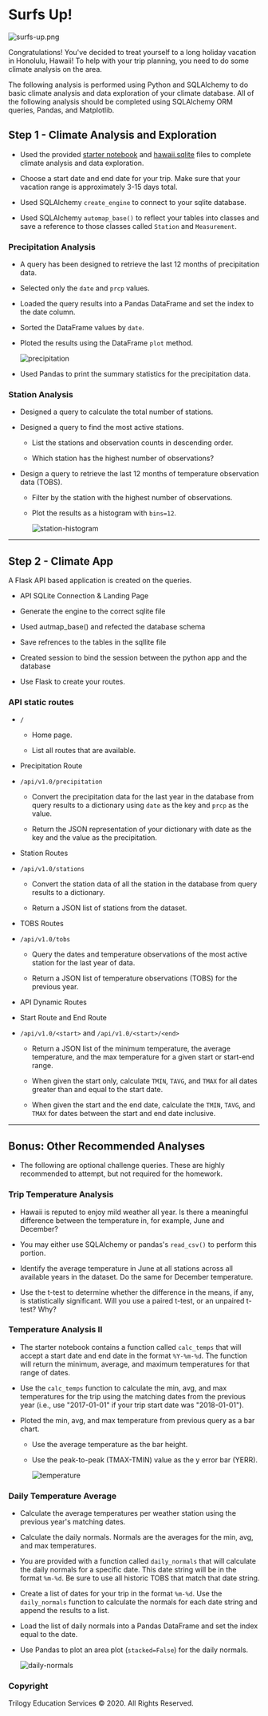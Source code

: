 # Surfs Up!

![surfs-up.png](Solution/Images/surfs-up.png)

Congratulations! You've decided to treat yourself to a long holiday vacation in Honolulu, Hawaii! To help with your trip planning, you need to do some climate analysis on the area. 

The following analysis is performed using Python and SQLAlchemy to do basic climate analysis and data exploration of your climate database. All of the following analysis should be completed using SQLAlchemy ORM queries, Pandas, and Matplotlib.

## Step 1 - Climate Analysis and Exploration

* Used the provided [starter notebook](climate_starter.ipynb) and [hawaii.sqlite](Resources/hawaii.sqlite) files to complete climate analysis and data exploration.

* Choose a start date and end date for your trip. Make sure that your vacation range is approximately 3-15 days total.

* Used SQLAlchemy `create_engine` to connect to your sqlite database.

* Used SQLAlchemy `automap_base()` to reflect your tables into classes and save a reference to those classes called `Station` and `Measurement`.

### Precipitation Analysis

* A query has been designed to retrieve the last 12 months of precipitation data.

* Selected only the `date` and `prcp` values.

* Loaded the query results into a Pandas DataFrame and set the index to the date column.

* Sorted the DataFrame values by `date`.

* Ploted the results using the DataFrame `plot` method.

  ![precipitation](Solution/Images/Last12MonthsPrecipitationChart.png)

* Used Pandas to print the summary statistics for the precipitation data.

### Station Analysis

* Designed a query to calculate the total number of stations.

* Designed a query to find the most active stations.

  * List the stations and observation counts in descending order.

  * Which station has the highest number of observations?

* Design a query to retrieve the last 12 months of temperature observation data (TOBS).

  * Filter by the station with the highest number of observations.

  * Plot the results as a histogram with `bins=12`.

    ![station-histogram](Solution/Images/TemperatureObservation.png)

- - -

## Step 2 - Climate App

A Flask API based application is created on the queries.

* API SQLite Connection & Landing Page

* Generate the engine to the correct sqlite file

* Used autmap_base() and refected the database schema

* Save refrences to the tables in the sqllite file

* Created session to bind the session between the python app and the database

* Use Flask to create your routes.

### API static routes

* `/`

  * Home page.

  * List all routes that are available.

* Precipitation Route
* `/api/v1.0/precipitation`

  * Convert the precipitation data for the last year in the database from query results to a dictionary using `date` as the key and `prcp` as the value.

  * Return the JSON representation of your dictionary with date as the key and the value as the precipitation.

* Station Routes
* `/api/v1.0/stations`

  * Convert the station data of all the station in the database from query results to a dictionary.

  * Return a JSON list of stations from the dataset.

* TOBS Routes
* `/api/v1.0/tobs`
  * Query the dates and temperature observations of the most active station for the last year of data.
  
  * Return a JSON list of temperature observations (TOBS) for the previous year.

* API Dynamic Routes

* Start Route and End Route
* `/api/v1.0/<start>` and `/api/v1.0/<start>/<end>`

  * Return a JSON list of the minimum temperature, the average temperature, and the max temperature for a given start or start-end range.

  * When given the start only, calculate `TMIN`, `TAVG`, and `TMAX` for all dates greater than and equal to the start date.

  * When given the start and the end date, calculate the `TMIN`, `TAVG`, and `TMAX` for dates between the start and end date inclusive.

- - -

## Bonus: Other Recommended Analyses

* The following are optional challenge queries. These are highly recommended to attempt, but not required for the homework.

### Trip Temperature Analysis

* Hawaii is reputed to enjoy mild weather all year. Is there a meaningful difference between the temperature in, for example, June and December?

* You may either use SQLAlchemy or pandas's `read_csv()` to perform this portion.

* Identify the average temperature in June at all stations across all available years in the dataset. Do the same for December temperature.

* Use the t-test to determine whether the difference in the means, if any, is statistically significant. Will you use a paired t-test, or an unpaired t-test? Why?

### Temperature Analysis II

* The starter notebook contains a function called `calc_temps` that will accept a start date and end date in the format `%Y-%m-%d`. The function will return the minimum, average, and maximum temperatures for that range of dates.

* Use the `calc_temps` function to calculate the min, avg, and max temperatures for the trip using the matching dates from the previous year (i.e., use "2017-01-01" if your trip start date was "2018-01-01").

* Ploted the min, avg, and max temperature from previous query as a bar chart.

  * Use the average temperature as the bar height.

  * Use the peak-to-peak (TMAX-TMIN) value as the y error bar (YERR).

    ![temperature](Solution/Images/TripAvgTemperature.png)

### Daily Temperature Average

* Calculate the average temperatures per weather station using the previous year's matching dates.

* Calculate the daily normals. Normals are the averages for the min, avg, and max temperatures.

* You are provided with a function called `daily_normals` that will calculate the daily normals for a specific date. This date string will be in the format `%m-%d`. Be sure to use all historic TOBS that match that date string.

* Create a list of dates for your trip in the format `%m-%d`. Use the `daily_normals` function to calculate the normals for each date string and append the results to a list.

* Load the list of daily normals into a Pandas DataFrame and set the index equal to the date.

* Use Pandas to plot an area plot (`stacked=False`) for the daily normals.

  ![daily-normals](Solution/Images/DailyNormalsAreaPlot.png)

### Copyright

Trilogy Education Services © 2020. All Rights Reserved.
